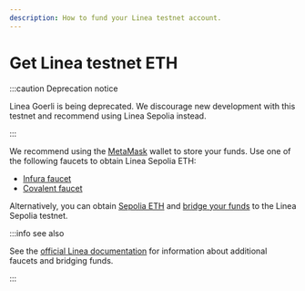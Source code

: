 ```yaml
---
description: How to fund your Linea testnet account.
---
```


# Get Linea testnet ETH

:::caution Deprecation notice

Linea Goerli is being deprecated. We discourage new development with this testnet and recommend using
Linea Sepolia instead.

:::

We recommend using the [MetaMask](https://metamask.io/) wallet to store your funds. Use one of the following
faucets to obtain Linea Sepolia ETH:

- [Infura faucet](https://www.infura.io/faucet/linea)
- [Covalent faucet](https://www.covalenthq.com/faucet/)

Alternatively, you can obtain [Sepolia ETH](https://www.infura.io/faucet/sepolia) and
[bridge your funds](https://bridge.linea.build/) to the Linea Sepolia testnet.

:::info see also

See the [official Linea documentation](https://docs.linea.build/use-mainnet/bridges-of-linea/how-to-bridge-eth) for
information about additional faucets and bridging funds.

:::